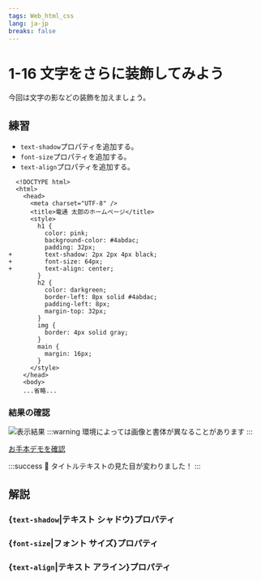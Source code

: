 ```yaml
---
tags: Web_html_css
lang: ja-jp
breaks: false
---
```


# 1-16 文字をさらに装飾してみよう

<!-- 目標 -->
今回は文字の影などの装飾を加えましょう。

## 練習

<!-- 指示 -->

 - `text-shadow`プロパティを追加する。
 - `font-size`プロパティを追加する。
 - `text-align`プロパティを追加する。

```diff=1
  <!DOCTYPE html>
  <html>
    <head>
      <meta charset="UTF-8" />
      <title>電通 太郎のホームページ</title>
      <style>
        h1 {
          color: pink;
          background-color: #4abdac;
          padding: 32px;
+         text-shadow: 2px 2px 4px black;
+         font-size: 64px;
+         text-align: center;
        }
        h2 {
          color: darkgreen;
          border-left: 8px solid #4abdac;
          padding-left: 8px;
          margin-top: 32px;
        }
        img {
          border: 4px solid gray;
        }
        main {
          margin: 16px;
        }
      </style>
    </head>
    <body>
    ...省略...
```

### 結果の確認

<!-- 結果画像 -->
![表示結果](https://uec-programming.github.io/basic_training/web-sample/img/demo1-16.png)
:::warning
環境によっては画像と書体が異なることがあります
:::

<!-- お手本リンク -->
[お手本デモを確認](https://uec-programming.github.io/basic_training/web-sample/demo1-16.html "デモ")

<!-- お祝い -->
:::success
:tada: タイトルテキストの見た目が変わりました！
:::


## 解説

### {`text-shadow`|テキスト シャドウ}プロパティ

<!--
参考: https://developer.mozilla.org/ja/docs/Web/CSS/text-shadow 
-->

### {`font-size`|フォント サイズ}プロパティ

<!-- 
参考: https://developer.mozilla.org/ja/docs/Web/CSS/font-size
-->
### {`text-align`|テキスト アライン}プロパティ

<!-- 
参考: https://developer.mozilla.org/ja/docs/Web/CSS/font-size
-->
